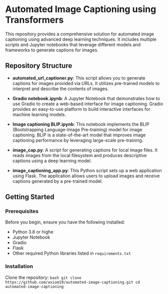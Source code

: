 # Automated Image Captioning using Transformers

This repository provides a comprehensive solution for automated image captioning using advanced deep learning techniques. It includes multiple scripts and Jupyter notebooks that leverage different models and frameworks to generate captions for images.

## Repository Structure

- **automated_url_captioner.py**: This script allows you to generate captions for images provided via URLs. It utilizes pre-trained models to interpret and describe the contents of images.
  
- **Gradio notebook.ipynb**: A Jupyter Notebook that demonstrates how to use Gradio to create a web-based interface for image captioning. Gradio provides an easy-to-use platform to build interactive interfaces for machine learning models.

- **Image captioning BLIP.ipynb**: This notebook implements the BLIP (Bootstrapping Language-Image Pre-training) model for image captioning. BLIP is a state-of-the-art model that improves image captioning performance by leveraging large-scale pre-training.

- **image_cap.py**: A script for generating captions for local image files. It reads images from the local filesystem and produces descriptive captions using a deep learning model.

- **image_captioning_app.py**: This Python script sets up a web application using Flask. The application allows users to upload images and receive captions generated by a pre-trained model.

## Getting Started

### Prerequisites

Before you begin, ensure you have the following installed:

- Python 3.8 or highe
- Jupyter Notebook
- Gradio
- Flask
- Other required Python libraries listed in `requirements.txt`

### Installation

Clone the repository:
    ```bash
    git clone https://github.com/axiom19/automated-image-captioning.git
    cd automated-image-captioning
    ```
